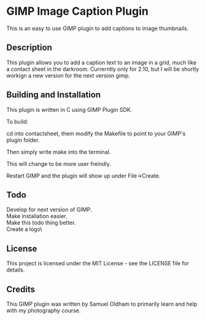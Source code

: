 # GIMP Image Caption Plugin
This is an easy to use GIMP plugin to add captions to image thumbnails. 

## Description
This plugin allows you to add a caption text to an image in a grid, much like a contact sheet in the darkroom. Currerntly only for 2.10, but I will be shortly workign a new version for the next version gimp.

## Building and Installation
This plugin is written in C using GIMP Plugin SDK.


To build:

cd into contactsheet, them modify the Makefile to point to your GIMP's plugin folder. 


Then simply write make into the terminal. 


This will change to be more user freindly.


Restart GIMP and the plugin will show up under File->Create.

## Todo
Develop for next version of GIMP.\
Make installation easier.\
Make this todo thing better.\
Create a logo\

## License
This project is licensed under the MIT License - see the LICENSE file for details.

## Credits
This GIMP plugin was written by Samuel Oldham to primarily learn and help with my photography course.
